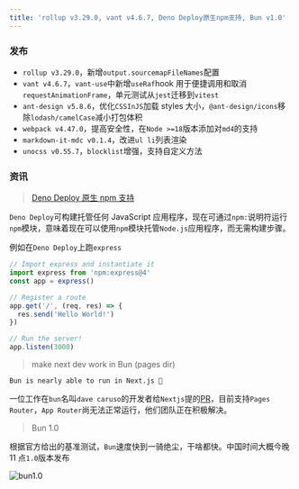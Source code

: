 ```yaml
---
title: 'rollup v3.29.0, vant v4.6.7, Deno Deploy原生npm支持, Bun v1.0'
---
```


### 发布

- `rollup v3.29.0`，新增`output.sourcemapFileNames`配置
- `vant v4.6.7`，`vant-use`中新增`useRaf`hook 用于便捷调用和取消`requestAnimationFrame`，单元测试从`jest`迁移到`vitest`
- `ant-design v5.8.6`，优化`CSSInJS`加载 styles 大小，`@ant-design/icons`移除`lodash/camelCase`减小打包体积
- `webpack v4.47.0`，提高安全性，在`Node >=18`版本添加对`md4`的支持
- `markdown-it-mdc v0.1.4`，改进`ul li`列表渲染
- `unocss v0.55.7`，`blocklist`增强，支持自定义方法

### 资讯

> [Deno Deploy 原生 npm 支持](https://deno.com/blog/npm-on-deno-deploy)

`Deno Deploy`可构建托管任何 JavaScript 应用程序，现在可通过`npm:`说明符运行`npm`模块，意味着现在可以使用`npm`模块托管`Node.js`应用程序，而无需构建步骤。

例如在`Deno Deploy`上跑`express`

```js
// Import express and instantiate it
import express from 'npm:express@4'
const app = express()

// Register a route
app.get('/', (req, res) => {
  res.send('Hello World!')
})

// Run the server!
app.listen(3000)
```

> make next dev work in Bun (pages dir)

`Bun is nearly able to run in Next.js 🎉`

一位工作在`bun`名叫`dave caruso`的开发者给`Nextjs`提的[PR](https://github.com/vercel/next.js/pull/55045)，目前支持`Pages Router`，`App Router`尚无法正常运行，他们团队正在积极解决。

> Bun 1.0

根据官方给出的基准测试，`Bun`速度快到一骑绝尘，干啥都快。中国时间大概今晚 11 点`1.0`版本发布

![bun1.0](/images/bun1.0.jpg)
